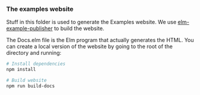 ### The examples website

Stuff in this folder is used to generate the Examples website. We use [elm-example-publisher](https://github.com/gampleman/elm-example-publisher) to build the website.

The Docs.elm file is the Elm program that actually generates the HTML. You can create a local version of the website by going to the root of the directory and running:

```sh
# Install dependencies
npm install

# Build website
npm run build-docs
```
